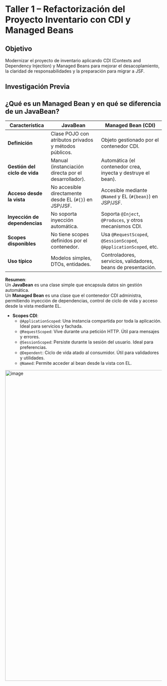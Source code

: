# Taller 1 – Refactorización del Proyecto Inventario con CDI y Managed Beans

## Objetivo
Modernizar el proyecto de inventario aplicando CDI (Contexts and Dependency Injection) y Managed Beans para mejorar el desacoplamiento, la claridad de responsabilidades y la preparación para migrar a JSF.

## Investigación Previa

## ¿Qué es un Managed Bean y en qué se diferencia de un JavaBean?

| Característica               | JavaBean                                                  | Managed Bean (CDI)                                              |
|-----------------------------|------------------------------------------------------------|------------------------------------------------------------------|
| **Definición**              | Clase POJO con atributos privados y métodos públicos.      | Objeto gestionado por el contenedor CDI.                        |
| **Gestión del ciclo de vida** | Manual (instanciación directa por el desarrollador).       | Automática (el contenedor crea, inyecta y destruye el bean).    |
| **Acceso desde la vista**   | No accesible directamente desde EL (`#{}`) en JSP/JSF.     | Accesible mediante `@Named` y EL (`#{bean}`) en JSP/JSF.        |
| **Inyección de dependencias** | No soporta inyección automática.                          | Soporta `@Inject`, `@Produces`, y otros mecanismos CDI.         |
| **Scopes disponibles**      | No tiene scopes definidos por el contenedor.               | Usa `@RequestScoped`, `@SessionScoped`, `@ApplicationScoped`, etc. |
| **Uso típico**              | Modelos simples, DTOs, entidades.                          | Controladores, servicios, validadores, beans de presentación.   |

**Resumen**:  
Un **JavaBean** es una clase simple que encapsula datos sin gestión automática.  
Un **Managed Bean** es una clase que el contenedor CDI administra, permitiendo inyección de dependencias, control de ciclo de vida y acceso desde la vista mediante EL.

- **Scopes CDI**:
  - `@ApplicationScoped`: Una instancia compartida por toda la aplicación. Ideal para servicios y fachada.
  - `@RequestScoped`: Vive durante una petición HTTP. Útil para mensajes y errores.
  - `@SessionScoped`: Persiste durante la sesión del usuario. Ideal para preferencias.
  - `@Dependent`: Ciclo de vida atado al consumidor. Útil para validadores y utilidades.
  - `@Named`: Permite acceder al bean desde la vista con EL.

 <img width="1000" height="1000" alt="image" src="https://github.com/user-attachments/assets/974bf139-6027-4f0a-baad-2d58f4905f50" /> 



